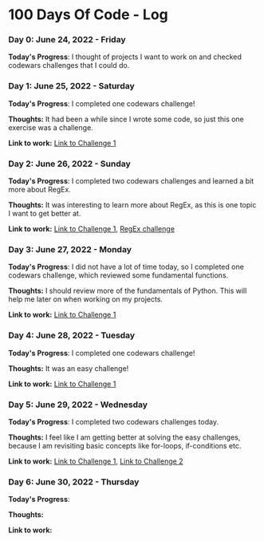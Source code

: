 # 100 Days Of Code - Log

### Day 0: June 24, 2022 - Friday


**Today's Progress**: I thought of projects I want to work on and checked codewars challenges that I could do.

### Day 1: June 25, 2022 - Saturday


**Today's Progress**: I completed one codewars challenge!

**Thoughts:** It had been a while since I wrote some code, so just this one exercise was a challenge.

**Link to work:** [Link to Challenge 1](https://www.codewars.com/kata/reviews/56a5da92af136c8210000051/groups/62b7244398e7f90001638193)


### Day 2: June 26, 2022 - Sunday


**Today's Progress**: I completed two codewars challenges and learned a bit more about RegEx.  

**Thoughts:** It was interesting to learn more about RegEx, as this is one topic I want to get better at. 

**Link to work:** [Link to Challenge 1](https://www.codewars.com/kata/reviews/555acb6d4f0c35acb5000084/groups/5562d60a3d17255fd10000c4), [RegEx challenge](https://www.codewars.com/kata/reviews/5972cebcabb32828300000c2/groups/5972d3c7abb328df060000e5) 

### Day 3: June 27, 2022 - Monday


**Today's Progress**: I did not have a lot of time today, so I completed one codewars challenge, which reviewed some fundamental functions. 

**Thoughts:** I should review more of the fundamentals of Python. This will help me later on when working on my projects.

**Link to work:** [Link to Challenge 1](https://www.codewars.com/kata/reviews/580a6b1b9e05de89e4000029/groups/62ba1aa748f95e0001821db7)


### Day 4: June 28, 2022 - Tuesday


**Today's Progress**: I completed one codewars challenge!

**Thoughts:** It was an easy challenge!

**Link to work:** [Link to Challenge 1](https://www.codewars.com/kata/reviews/559597e79987562a3300002d/groups/62bb545e0aecbd0001370f2d)

### Day 5: June 29, 2022 - Wednesday


**Today's Progress**: I completed two codewars challenges today. 

**Thoughts:** I feel like I am getting better at solving the easy challenges, because I am revisiting basic concepts like for-loops, if-conditions etc. 

**Link to work:** [Link to Challenge 1](https://www.codewars.com/kata/reviews/5ea1388bae80800001152169/groups/62bcaf8860967b0001eadea0), [Link to Challenge 2](https://www.codewars.com/kata/reviews/55c4624d0538cef0df00009c/groups/5bc58eef168568c3fe0006a2)

### Day 6: June 30, 2022 - Thursday


**Today's Progress**:

**Thoughts:**

**Link to work:**
